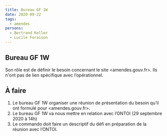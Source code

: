 ```yaml
---
title: Bureau GF 1W
date: 2020-09-22
tags:
  - amendes
persons:
  - Bertrand Keller
  - Lucile Foraison
---
```


## Bureau GF 1W

Son rôle est de définir le besoin concernant le site <amendes.gouv.fr>. Ils n'ont pas de lien spécifique avec l’opérationnel.

## À faire

  1. Le bureau GF 1W organiser une réunion de présentation du besoin qu’il ont formulé pour <amendes.gouv.fr>.
  2. Le bureau GF 1W va nous mettre en relation avec l’ONTOI (29 septembre 2020 à 14h)
  3. Le commando doit faire un descriptif du défi en préparation de la réunion avec l’ONTOI.
